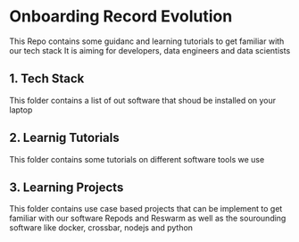 # Onboarding Record Evolution

This Repo contains some guidanc and learning tutorials to get familiar with our tech stack
It is aiming for developers, data engineers and data scientists

## 1. Tech Stack

This folder contains a list of out software that shoud be installed on your laptop


## 2. Learnig Tutorials

This folder contains some tutorials on different software tools we use

## 3. Learning Projects

This folder contains use case based projects that can be implement to get familiar with our software Repods and Reswarm as well as the sourounding software like docker, crossbar, nodejs and python 